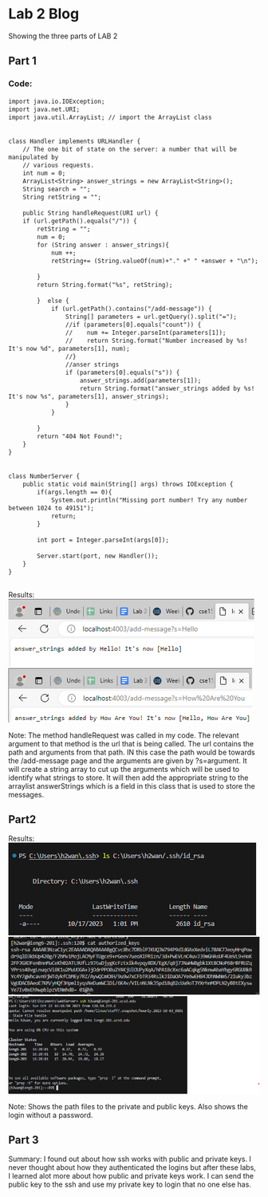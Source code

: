 # Lab 2 Blog
Showing the three parts of LAB 2

##  Part 1

### Code:
```
import java.io.IOException;
import java.net.URI;
import java.util.ArrayList; // import the ArrayList class


class Handler implements URLHandler {
    // The one bit of state on the server: a number that will be manipulated by
    // various requests.
    int num = 0;
    ArrayList<String> answer_strings = new ArrayList<String>();
    String search = "";
    String retString = "";

    public String handleRequest(URI url) {
    if (url.getPath().equals("/")) {
        retString = "";
        num = 0;
        for (String answer : answer_strings){
            num ++;
            retString+= (String.valueOf(num)+"." +" " +answer + "\n");
            
        }
        return String.format("%s", retString);
        
        }  else {
            if (url.getPath().contains("/add-message")) {
                String[] parameters = url.getQuery().split("=");
                //if (parameters[0].equals("count")) {
                //    num += Integer.parseInt(parameters[1]);
                //    return String.format("Number increased by %s! It's now %d", parameters[1], num);
                //}
                //anser strings
                if (parameters[0].equals("s")) {
                    answer_strings.add(parameters[1]);
                    return String.format("answer_strings added by %s! It's now %s", parameters[1], answer_strings);
                }
            }
           
        } 
        return "404 Not Found!";
    }
}


class NumberServer {
    public static void main(String[] args) throws IOException {
        if(args.length == 0){
            System.out.println("Missing port number! Try any number between 1024 to 49151");
            return;
        }

        int port = Integer.parseInt(args[0]);

        Server.start(port, new Handler());
    }
}


```
Results:    
    ![Image](addmsg1.png)
    ![Image](addmsg2.png)

Note:
    The method handleRequest was called in my code. The relevant argument to that method is the url that is being called. The url contains the path and arguments from that path. IN this case the path would be towards the /add-message page and the arguments are given by ?s=argument. It will create a string array to cut up the arguments which will be used to identify what strings to store. It will then add the appropriate string to the arraylist answerStrings which is a field in this class that is used to store the messages. 



## Part2


Results:    
    ![Image](path2private.png)
    ![Image](path2public.png)
    ![Image](loginnopass.png)


Note:
    Shows the path files to the private and public keys. Also shows the login without a password.


## Part 3


Summary:
    I found out about how ssh works with public and private keys. I never thought about how they authenticated the logins but after these labs, I learned alot more about how public and private keys work. I can send the public key to the ssh and use my private key to login that no one else has. 


